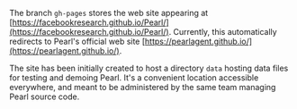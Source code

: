 The branch `gh-pages` stores the web site appearing at [https://facebookresearch.github.io/Pearl/](https://facebookresearch.github.io/Pearl/). Currently, this automatically redirects to Pearl's official web site [https://pearlagent.github.io/](https://pearlagent.github.io/).

The site has been initially created to host a directory `data` hosting data files for testing and demoing Pearl. It's a convenient location accessible everywhere, and meant to be administered by the same team managing Pearl source code.
